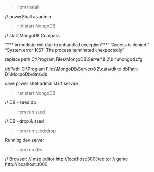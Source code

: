 

>npm install

// powerShall as admin 
> net start MongoDB

// start MongoDB Compass

“*** immediate exit due to unhandled exception***”
“Access is denied.”
“System error 1067: The process terminated unexpectedly”

replace path 
C:\Program Files\MongoDB\Server\8.2\bin\mongod.cfg

dbPath: C:\Program Files\MongoDB\Server\8.2\data\db
to
dbPath: D:\MongoDb\data\db

save 
power shell admin start service 
>net start MongoDB




// DB - seed db
>npm run seed

// DB - drop & seed
>npm run seed:drop

Running dev server
>npm run dev


// Browser:
// map editor
http://localhost:3000/editor
// game
http://localhost:3000


